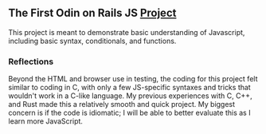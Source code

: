 ## The First Odin on Rails JS [Project](https://www.theodinproject.com/courses/web-development-101/lessons/rock-paper-scissors)
This project is meant to demonstrate basic understanding of Javascript, including basic syntax, conditionals, and functions.

### Reflections
Beyond the HTML and browser use in testing, the coding for this project felt similar to coding in C, with only a few JS-specific syntaxes and tricks that wouldn't work in a C-like language. My previous experiences with C, C++, and Rust made this a relatively smooth and quick project. My biggest concern is if the code is idiomatic; I will be able to better evaluate this as I learn more JavaScript.
